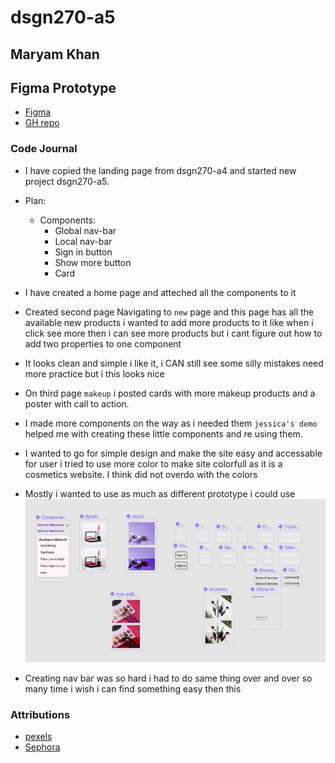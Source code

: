 # dsgn270-a5

## Maryam Khan

## Figma Prototype
- [Figma](https://www.figma.com/file/ILagBqTY4k8LWCr0wqRnt3/dsgn270-a5?node-id=42%3A136)
- [GH repo](https://github.com/maryambkhan/dsgn270-a5)
### Code Journal

- I have copied the landing page from dsgn270-a4 and
   started new project dsgn270-a5.

- Plan:
    - Components:
        - Global nav-bar
        - Local nav-bar
        - Sign in button
        - Show more button
        - Card
- I have created a home page and atteched all the components to it
- Created second page Navigating to `new` page and this page has all the 
  available new products i wanted to add more products to it like when i click 
  see more then i can see more products but i cant figure out how to add two properties 
  to one component
- It looks clean and simple i like it, i CAN still see some silly mistakes
  need more practice but i this looks nice
- On third page `makeup` i posted cards with more makeup products and a poster with 
  call to action.
- I made more components on the way as i needed them `jessica's demo` helped me with creating these 
  little components and re using them.
- I wanted to go for simple design and make the site easy and accessable for user i tried to use more color
  to make site colorfull as it is a cosmetics website. I think did not overdo with the colors
- Mostly i wanted to use as much as  different prototype i could use
![Libray style](assets/images/components.PNG)
- Creating nav bar was so hard i had to do same thing over and over so many time
  i wish i can find something easy then this


### Attributions

- [pexels](https://www.pexels.com/search/cosmetics/)
- [Sephora](https://www.sephora.com/ca/en/)